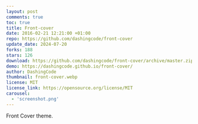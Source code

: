 ```yaml
---
layout: post
comments: true
toc: true
title: Front-cover
date: 2016-02-21 12:21:00 +01:00
repo: https://github.com/dashingcode/front-cover
update_date: 2024-07-20
forks: 188
stars: 126
download: https://github.com/dashingcode/front-cover/archive/master.zip
demo: https://dashingcode.github.io/front-cover/
author: DashingCode
thumbnail: front-cover.webp
license: MIT
license_link: https://opensource.org/license/MIT
carousel:
  - 'screenshot.png'
---
```


Front Cover theme.
